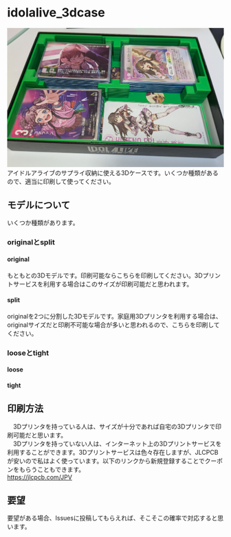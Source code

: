# idolalive_3dcase
![samune](images/001.jpg)
アイドルアライブのサプライ収納に使える3Dケースです。いくつか種類があるので、適当に印刷して使ってください。
## モデルについて
いくつか種類があります。
### originalとsplit
#### original
もともとの3Dモデルです。印刷可能ならこちらを印刷してください。3Dプリントサービスを利用する場合はこのサイズが印刷可能だと思われます。
#### split
originalを2つに分割した3Dモデルです。家庭用3Dプリンタを利用する場合は、originalサイズだと印刷不可能な場合が多いと思われるので、こちらを印刷してください。
### looseとtight
#### loose
#### tight
## 印刷方法
　3Dプリンタを持っている人は、サイズが十分であれば自宅の3Dプリンタで印刷可能だと思います。
<br>
　3Dプリンタを持っていない人は、インターネット上の3Dプリントサービスを利用することができます。3Dプリントサービスは色々存在しますが、JLCPCBが安いので私はよく使っています。以下のリンクから新規登録することでクーポンをもらうこともできます。
<br>
https://jlcpcb.com/JPV

## 要望
要望がある場合、Issuesに投稿してもらえれば、そこそこの確率で対応すると思います。
